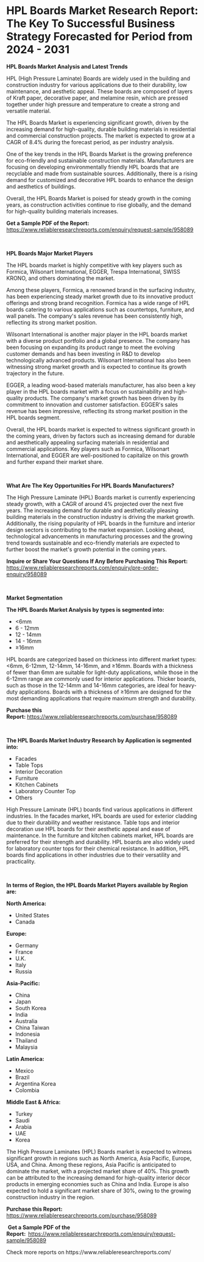 <p><h1>HPL Boards Market Research Report: The Key To Successful Business Strategy Forecasted for Period from 2024 - 2031</h1></p><p><strong>HPL Boards Market Analysis and Latest Trends</strong></p>
<p><p>HPL (High Pressure Laminate) Boards are widely used in the building and construction industry for various applications due to their durability, low maintenance, and aesthetic appeal. These boards are composed of layers of Kraft paper, decorative paper, and melamine resin, which are pressed together under high pressure and temperature to create a strong and versatile material.</p><p>The HPL Boards Market is experiencing significant growth, driven by the increasing demand for high-quality, durable building materials in residential and commercial construction projects. The market is expected to grow at a CAGR of 8.4% during the forecast period, as per industry analysis.</p><p>One of the key trends in the HPL Boards Market is the growing preference for eco-friendly and sustainable construction materials. Manufacturers are focusing on developing environmentally friendly HPL boards that are recyclable and made from sustainable sources. Additionally, there is a rising demand for customized and decorative HPL boards to enhance the design and aesthetics of buildings.</p><p>Overall, the HPL Boards Market is poised for steady growth in the coming years, as construction activities continue to rise globally, and the demand for high-quality building materials increases.</p></p>
<p><strong>Get a Sample PDF of the Report:&nbsp;</strong> <a href="https://www.reliableresearchreports.com/enquiry/request-sample/958089">https://www.reliableresearchreports.com/enquiry/request-sample/958089</a></p>
<p>&nbsp;</p>
<p><strong>HPL Boards Major Market Players</strong></p>
<p><p>The HPL boards market is highly competitive with key players such as Formica, Wilsonart International, EGGER, Trespa International, SWISS KRONO, and others dominating the market. </p><p>Among these players, Formica, a renowned brand in the surfacing industry, has been experiencing steady market growth due to its innovative product offerings and strong brand recognition. Formica has a wide range of HPL boards catering to various applications such as countertops, furniture, and wall panels. The company's sales revenue has been consistently high, reflecting its strong market position.</p><p>Wilsonart International is another major player in the HPL boards market with a diverse product portfolio and a global presence. The company has been focusing on expanding its product range to meet the evolving customer demands and has been investing in R&D to develop technologically advanced products. Wilsonart International has also been witnessing strong market growth and is expected to continue its growth trajectory in the future.</p><p>EGGER, a leading wood-based materials manufacturer, has also been a key player in the HPL boards market with a focus on sustainability and high-quality products. The company's market growth has been driven by its commitment to innovation and customer satisfaction. EGGER's sales revenue has been impressive, reflecting its strong market position in the HPL boards segment.</p><p>Overall, the HPL boards market is expected to witness significant growth in the coming years, driven by factors such as increasing demand for durable and aesthetically appealing surfacing materials in residential and commercial applications. Key players such as Formica, Wilsonart International, and EGGER are well-positioned to capitalize on this growth and further expand their market share.</p></p>
<p>&nbsp;</p>
<p><strong>What Are The Key Opportunities For HPL Boards Manufacturers?</strong></p>
<p><p>The High Pressure Laminate (HPL) Boards market is currently experiencing steady growth, with a CAGR of around 4% projected over the next five years. The increasing demand for durable and aesthetically pleasing building materials in the construction industry is driving the market growth. Additionally, the rising popularity of HPL boards in the furniture and interior design sectors is contributing to the market expansion. Looking ahead, technological advancements in manufacturing processes and the growing trend towards sustainable and eco-friendly materials are expected to further boost the market's growth potential in the coming years.</p></p>
<p><strong>Inquire or Share Your Questions If Any Before Purchasing This Report:</strong> <a href="https://www.reliableresearchreports.com/enquiry/pre-order-enquiry/958089">https://www.reliableresearchreports.com/enquiry/pre-order-enquiry/958089</a></p>
<p>&nbsp;</p>
<p><strong>Market Segmentation</strong></p>
<p><strong>The HPL Boards Market Analysis by types is segmented into:</strong></p>
<p><ul><li><6mm</li><li>6 - 12mm</li><li>12 - 14mm</li><li>14 - 16mm</li><li>≥16mm</li></ul></p>
<p><p>HPL boards are categorized based on thickness into different market types: <6mm, 6-12mm, 12-14mm, 14-16mm, and ≥16mm. Boards with a thickness of fewer than 6mm are suitable for light-duty applications, while those in the 6-12mm range are commonly used for interior applications. Thicker boards, such as those in the 12-14mm and 14-16mm categories, are ideal for heavy-duty applications. Boards with a thickness of ≥16mm are designed for the most demanding applications that require maximum strength and durability.</p></p>
<p><strong>Purchase this Report:&nbsp;</strong><a href="https://www.reliableresearchreports.com/purchase/958089">https://www.reliableresearchreports.com/purchase/958089</a></p>
<p>&nbsp;</p>
<p><strong>The HPL Boards Market Industry Research by Application is segmented into:</strong></p>
<p><ul><li>Facades</li><li>Table Tops</li><li>Interior Decoration</li><li>Furniture</li><li>Kitchen Cabinets</li><li>Laboratory Counter Top</li><li>Others</li></ul></p>
<p><p>High Pressure Laminate (HPL) boards find various applications in different industries. In the facades market, HPL boards are used for exterior cladding due to their durability and weather resistance. Table tops and interior decoration use HPL boards for their aesthetic appeal and ease of maintenance. In the furniture and kitchen cabinets market, HPL boards are preferred for their strength and durability. HPL boards are also widely used for laboratory counter tops for their chemical resistance. In addition, HPL boards find applications in other industries due to their versatility and practicality.</p></p>
<p>&nbsp;</p>
<p><strong>In terms of Region, the HPL Boards Market Players available by Region are:</strong></p>
<p>
    <p> <strong> North America: </strong>
        <ul>
            <li>United States</li>
            <li>Canada</li>
        </ul>
        </p> 
    <p> <strong> Europe: </strong>
        <ul>
            <li>Germany</li>
            <li>France</li>
            <li>U.K.</li>
            <li>Italy</li>
            <li>Russia</li>
        </ul>
        </p> 
    <p> <strong> Asia-Pacific: </strong>
        <ul>
            <li>China</li>
            <li>Japan</li>
            <li>South Korea</li>
            <li>India</li>
            <li>Australia</li>
            <li>China Taiwan</li>
            <li>Indonesia</li>
            <li>Thailand</li>
            <li>Malaysia</li>
        </ul>
        </p> 
    <p> <strong> Latin America: </strong>
        <ul>
            <li>Mexico</li>
            <li>Brazil</li>
            <li>Argentina Korea</li>
            <li>Colombia</li>
        </ul>
        </p> 
    <p> <strong> Middle East & Africa: </strong>
        <ul>
            <li>Turkey</li>
            <li>Saudi</li>
            <li>Arabia</li>
            <li>UAE</li>
            <li>Korea</li>
        </ul>
    </p>
    </p>
<p><p>The High Pressure Laminates (HPL) Boards market is expected to witness significant growth in regions such as North America, Asia Pacific, Europe, USA, and China. Among these regions, Asia Pacific is anticipated to dominate the market, with a projected market share of 40%. This growth can be attributed to the increasing demand for high-quality interior décor products in emerging economies such as China and India. Europe is also expected to hold a significant market share of 30%, owing to the growing construction industry in the region.</p></p>
<p><strong>Purchase this Report: </strong><a href="https://www.reliableresearchreports.com/purchase/958089">https://www.reliableresearchreports.com/purchase/958089</a></p>
<p>&nbsp;<strong>Get a Sample PDF of the Report:&nbsp;&nbsp;</strong><a href="https://www.reliableresearchreports.com/enquiry/request-sample/958089">https://www.reliableresearchreports.com/enquiry/request-sample/958089</a></p>
<p><strong></strong></p>
<p>Check more reports on https://www.reliableresearchreports.com/</p>